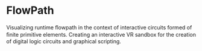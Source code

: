 # FlowPath
Visualizing runtime ﬂowpath in the context of interactive circuits formed of ﬁnite primitive elements. Creating an interactive VR sandbox for the creation of digital logic circuits and graphical scripting.
